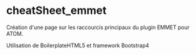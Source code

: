 # cheatSheet_emmet

Création d'une page sur les raccourcis principaux du plugin EMMET
pour ATOM.

Utilisation de BoilerplateHTML5 et framework Bootstrap4
